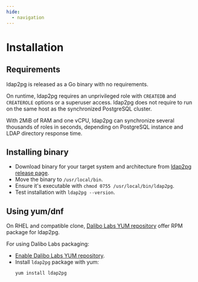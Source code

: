 ```yaml
---
hide:
  - navigation
---
```


<h1>Installation</h1>



## Requirements

ldap2pg is released as a Go binary with no requirements.

On runtime, ldap2pg requires an unprivileged role with `CREATEDB` and `CREATEROLE` options or a superuser access.
ldap2pg does not require to run on the same host as the synchronized PostgreSQL cluster.

With 2MiB of RAM and one vCPU, ldap2pg can synchronize several thousands of roles in seconds,
depending on PostgreSQL instance and LDAP directory response time.


## Installing binary

- Download binary for your target system and architecture from [ldap2pg release page].
- Move the binary to `/usr/local/bin`.
- Ensure it's executable with `chmod 0755 /usr/local/bin/ldap2pg`.
- Test installation with `ldap2pg --version`.


## Using yum/dnf

On RHEL and compatible clone, [Dalibo Labs YUM repository](https://yum.dalibo.org/labs/) offer RPM package for ldap2pg.

For using Dalibo Labs packaging:

- [Enable Dalibo Labs YUM repository](https://yum.dalibo.org/labs/).
- Install `ldap2pg` package with yum:
  ```
  yum install ldap2pg
  ```

[ldap2pg release page]: https://github.com/dalibo/ldap2pg/releases
